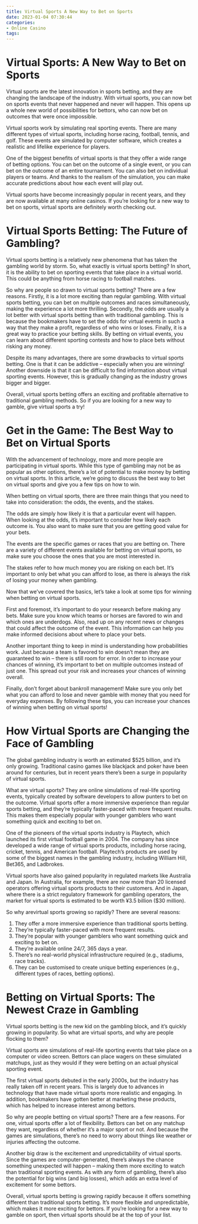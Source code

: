 ```yaml
---
title: Virtual Sports A New Way to Bet on Sports
date: 2023-01-04 07:30:44
categories:
- Online Casino
tags:
---
```



#  Virtual Sports: A New Way to Bet on Sports

Virtual sports are the latest innovation in sports betting, and they are changing the landscape of the industry. With virtual sports, you can now bet on sports events that never happened and never will happen. This opens up a whole new world of possibilities for bettors, who can now bet on outcomes that were once impossible.

Virtual sports work by simulating real sporting events. There are many different types of virtual sports, including horse racing, football, tennis, and golf. These events are simulated by computer software, which creates a realistic and lifelike experience for players.

One of the biggest benefits of virtual sports is that they offer a wide range of betting options. You can bet on the outcome of a single event, or you can bet on the outcome of an entire tournament. You can also bet on individual players or teams. And thanks to the realism of the simulation, you can make accurate predictions about how each event will play out.

Virtual sports have become increasingly popular in recent years, and they are now available at many online casinos. If you’re looking for a new way to bet on sports, virtual sports are definitely worth checking out.

#  Virtual Sports Betting: The Future of Gambling?

Virtual sports betting is a relatively new phenomena that has taken the gambling world by storm. So, what exactly is virtual sports betting? In short, it is the ability to bet on sporting events that take place in a virtual world. This could be anything from horse racing to football matches.

So why are people so drawn to virtual sports betting? There are a few reasons. Firstly, it is a lot more exciting than regular gambling. With virtual sports betting, you can bet on multiple outcomes and races simultaneously, making the experience a lot more thrilling. Secondly, the odds are usually a lot better with virtual sports betting than with traditional gambling. This is because the bookmakers have to set the odds for virtual events in such a way that they make a profit, regardless of who wins or loses. Finally, it is a great way to practice your betting skills. By betting on virtual events, you can learn about different sporting contests and how to place bets without risking any money.

Despite its many advantages, there are some drawbacks to virtual sports betting. One is that it can be addictive – especially when you are winning! Another downside is that it can be difficult to find information about virtual sporting events. However, this is gradually changing as the industry grows bigger and bigger.

Overall, virtual sports betting offers an exciting and profitable alternative to traditional gambling methods. So if you are looking for a new way to gamble, give virtual sports a try!

#  Get in the Game: The Best Way to Bet on Virtual Sports

With the advancement of technology, more and more people are participating in virtual sports. While this type of gambling may not be as popular as other options, there’s a lot of potential to make money by betting on virtual sports. In this article, we’re going to discuss the best way to bet on virtual sports and give you a few tips on how to win.

When betting on virtual sports, there are three main things that you need to take into consideration: the odds, the events, and the stakes.

The odds are simply how likely it is that a particular event will happen. When looking at the odds, it’s important to consider how likely each outcome is. You also want to make sure that you are getting good value for your bets.

The events are the specific games or races that you are betting on. There are a variety of different events available for betting on virtual sports, so make sure you choose the ones that you are most interested in.

The stakes refer to how much money you are risking on each bet. It’s important to only bet what you can afford to lose, as there is always the risk of losing your money when gambling.

Now that we’ve covered the basics, let’s take a look at some tips for winning when betting on virtual sports.

First and foremost, it’s important to do your research before making any bets. Make sure you know which teams or horses are favored to win and which ones are underdogs. Also, read up on any recent news or changes that could affect the outcome of the event. This information can help you make informed decisions about where to place your bets.

Another important thing to keep in mind is understanding how probabilities work. Just because a team is favored to win doesn’t mean they are guaranteed to win – there is still room for error. In order to increase your chances of winning, it’s important to bet on multiple outcomes instead of just one. This spread out your risk and increases your chances of winning overall.

Finally, don’t forget about bankroll management! Make sure you only bet what you can afford to lose and never gamble with money that you need for everyday expenses. By following these tips, you can increase your chances of winning when betting on virtual sports!

#  How Virtual Sports are Changing the Face of Gambling 

The global gambling industry is worth an estimated $525 billion, and it’s only growing. Traditional casino games like blackjack and poker have been around for centuries, but in recent years there’s been a surge in popularity of virtual sports.

What are virtual sports? They are online simulations of real-life sporting events, typically created by software developers to allow punters to bet on the outcome. Virtual sports offer a more immersive experience than regular sports betting, and they’re typically faster-paced with more frequent results. This makes them especially popular with younger gamblers who want something quick and exciting to bet on.

One of the pioneers of the virtual sports industry is Playtech, which launched its first virtual football game in 2004. The company has since developed a wide range of virtual sports products, including horse racing, cricket, tennis, and American football. Playtech’s products are used by some of the biggest names in the gambling industry, including William Hill, Bet365, and Ladbrokes.

Virtual sports have also gained popularity in regulated markets like Australia and Japan. In Australia, for example, there are now more than 20 licensed operators offering virtual sports products to their customers. And in Japan, where there is a strict regulatory framework for gambling operators, the market for virtual sports is estimated to be worth ¥3.5 billion ($30 million).

So why arevirtual sports growing so rapidly? There are several reasons: 

1) They offer a more immersive experience than traditional sports betting. 
2) They’re typically faster-paced with more frequent results. 
3) They’re popular with younger gamblers who want something quick and exciting to bet on. 
4) They’re available online 24/7, 365 days a year. 
5) There’s no real-world physical infrastructure required (e.g., stadiums, race tracks). 
6) They can be customised to create unique betting experiences (e.g., different types of races, betting options).

#  Betting on Virtual Sports: The Newest Craze in Gambling

Virtual sports betting is the new kid on the gambling block, and it’s quickly growing in popularity. So what are virtual sports, and why are people flocking to them?

Virtual sports are simulations of real-life sporting events that take place on a computer or video screen. Bettors can place wagers on these simulated matchups, just as they would if they were betting on an actual physical sporting event.

The first virtual sports debuted in the early 2000s, but the industry has really taken off in recent years. This is largely due to advances in technology that have made virtual sports more realistic and engaging. In addition, bookmakers have gotten better at marketing these products, which has helped to increase interest among bettors.

So why are people betting on virtual sports? There are a few reasons. For one, virtual sports offer a lot of flexibility. Bettors can bet on any matchup they want, regardless of whether it’s a major sport or not. And because the games are simulations, there’s no need to worry about things like weather or injuries affecting the outcome.

Another big draw is the excitement and unpredictability of virtual sports. Since the games are computer-generated, there’s always the chance something unexpected will happen – making them more exciting to watch than traditional sporting events. As with any form of gambling, there’s also the potential for big wins (and big losses), which adds an extra level of excitement for some bettors.

Overall, virtual sports betting is growing rapidly because it offers something different than traditional sports betting. It’s more flexible and unpredictable, which makes it more exciting for bettors. If you’re looking for a new way to gamble on sport, then virtual sports should be at the top of your list.